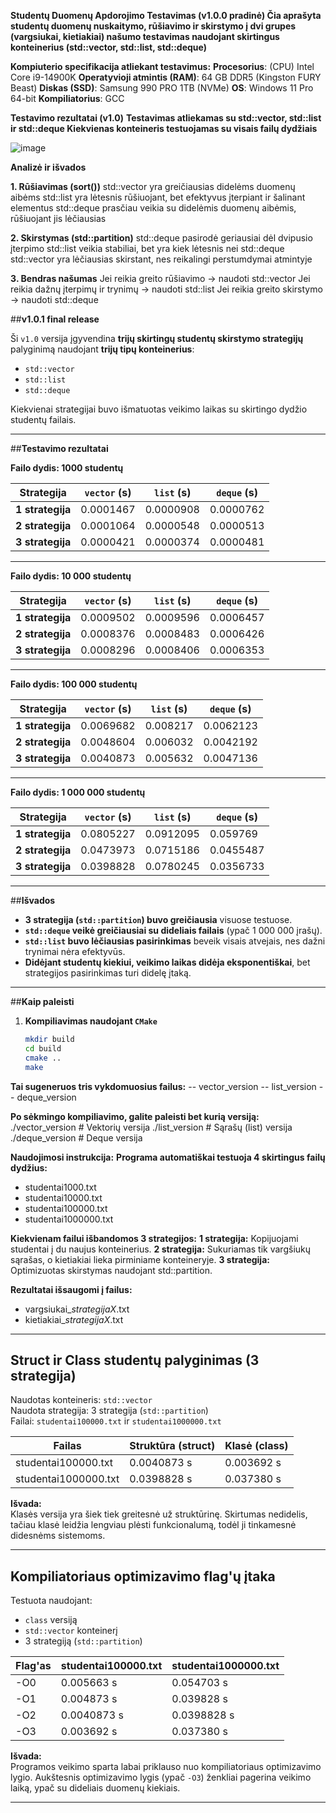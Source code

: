 **Studentų Duomenų Apdorojimo Testavimas (v1.0.0 pradinė)
Čia aprašyta studentų duomenų nuskaitymo, rūšiavimo ir skirstymo į dvi grupes (vargsiukai, kietiakiai) našumo testavimas naudojant skirtingus konteinerius (std::vector, std::list, std::deque)**


**Kompiuterio specifikacija atliekant testavimus:**
**Procesorius**: (CPU)	Intel Core i9-14900K
**Operatyvioji atmintis (RAM)**:	64 GB DDR5 (Kingston FURY Beast)
**Diskas (SSD)**:	Samsung 990 PRO 1TB (NVMe)
**OS**: Windows 11 Pro 64-bit
**Kompiliatorius**:	GCC


**Testavimo rezultatai (v1.0)**
**Testavimas atliekamas su std::vector, std::list ir std::deque
Kiekvienas konteineris testuojamas su visais failų dydžiais**

![image](https://github.com/user-attachments/assets/aca19f37-1b2e-4b0e-acbc-756175435921)

**Analizė ir išvados**

**1️. Rūšiavimas (sort())**
std::vector yra greičiausias didelėms duomenų aibėms
std::list yra lėtesnis rūšiuojant, bet efektyvus įterpiant ir šalinant elementus
std::deque prasčiau veikia su didelėmis duomenų aibėmis, rūšiuojant jis lėčiausias

**2️. Skirstymas (std::partition)**
std::deque pasirodė geriausiai dėl dvipusio įterpimo
std::list veikia stabiliai, bet yra kiek lėtesnis nei std::deque
std::vector yra lėčiausias skirstant, nes reikalingi perstumdymai atmintyje

**3️. Bendras našumas**
Jei reikia greito rūšiavimo → naudoti std::vector
Jei reikia dažnų įterpimų ir trynimų → naudoti std::list
Jei reikia greito skirstymo → naudoti std::deque

##**v1.0.1 final release**

Ši `v1.0` versija įgyvendina **trijų skirtingų studentų skirstymo strategijų** palyginimą naudojant **trijų tipų konteinerius**:  
- `std::vector`
- `std::list`
- `std::deque`

Kiekvienai strategijai buvo išmatuotas veikimo laikas su skirtingo dydžio studentų failais.

---

##**Testavimo rezultatai**

**Failo dydis: 1000 studentų**

| Strategija | `vector` (s) | `list` (s) | `deque` (s) |
|------------|------------|------------|------------|
| **1 strategija** | 0.0001467 | 0.0000908 | 0.0000762 |
| **2 strategija** | 0.0001064 | 0.0000548 | 0.0000513 |
| **3 strategija** | 0.0000421 | 0.0000374 | 0.0000481 |

---

**Failo dydis: 10 000 studentų**

| Strategija | `vector` (s) | `list` (s) | `deque` (s) |
|------------|------------|------------|------------|
| **1 strategija** | 0.0009502 | 0.0009596 | 0.0006457 |
| **2 strategija** | 0.0008376 | 0.0008483 | 0.0006426 |
| **3 strategija** | 0.0008296 | 0.0008406 | 0.0006353 |

---

**Failo dydis: 100 000 studentų**

| Strategija | `vector` (s) | `list` (s) | `deque` (s) |
|------------|------------|------------|------------|
| **1 strategija** | 0.0069682 | 0.008217 | 0.0062123 |
| **2 strategija** | 0.0048604 | 0.006032 | 0.0042192 |
| **3 strategija** | 0.0040873 | 0.005632 | 0.0047136 |

---

**Failo dydis: 1 000 000 studentų**

| Strategija | `vector` (s) | `list` (s) | `deque` (s) |
|------------|------------|------------|------------|
| **1 strategija** | 0.0805227 | 0.0912095 | 0.059769 |
| **2 strategija** | 0.0473973 | 0.0715186 | 0.0455487 |
| **3 strategija** | 0.0398828 | 0.0780245 | 0.0356733 |

---

##**Išvados**
- **3 strategija (`std::partition`) buvo greičiausia** visuose testuose.
- **`std::deque` veikė greičiausiai su dideliais failais** (ypač 1 000 000 įrašų).
- **`std::list` buvo lėčiausias pasirinkimas** beveik visais atvejais, nes dažni trynimai nėra efektyvūs.
- **Didėjant studentų kiekiui, veikimo laikas didėja eksponentiškai**, bet strategijos pasirinkimas turi didelę įtaką.

---

##**Kaip paleisti**
1. **Kompiliavimas naudojant `CMake`**
   ```sh
   mkdir build
   cd build
   cmake ..
   make

**Tai sugeneruos tris vykdomuosius failus:** 
-- vector_version
-- list_version
-- deque_version

**Po sėkmingo kompiliavimo, galite paleisti bet kurią versiją:**
./vector_version   # Vektorių versija
./list_version     # Sąrašų (list) versija
./deque_version    # Deque versija

**Naudojimosi instrukcija:**
**Programa automatiškai testuoja 4 skirtingus failų dydžius:**
- studentai1000.txt
- studentai10000.txt
- studentai100000.txt
- studentai1000000.txt

**Kiekvienam failui išbandomos 3 strategijos:**
**1 strategija:** Kopijuojami studentai į du naujus konteinerius.
**2 strategija:** Sukuriamas tik vargšiukų sąrašas, o kietiakiai lieka pirminiame konteineryje.
**3 strategija:** Optimizuotas skirstymas naudojant std::partition.

**Rezultatai išsaugomi į failus:**
- vargsiukai_<dydis>_strategijaX_<konteineris>.txt
- kietiakiai_<dydis>_strategijaX_<konteineris>.txt

---

## Struct ir Class studentų palyginimas (3 strategija)

Naudotas konteineris: `std::vector`  
Naudota strategija: 3 strategija (`std::partition`)  
Failai: `studentai100000.txt` ir `studentai1000000.txt`

| Failas              | Struktūra (struct) | Klasė (class) |
|---------------------|--------------------|---------------|
| studentai100000.txt | 0.0040873 s        | 0.003692 s    |
| studentai1000000.txt| 0.0398828 s        | 0.037380 s    |

**Išvada:**  
Klasės versija yra šiek tiek greitesnė už struktūrinę. Skirtumas nedidelis, tačiau klasė leidžia lengviau plėsti funkcionalumą, todėl ji tinkamesnė didesnėms sistemoms.

---

## Kompiliatoriaus optimizavimo flag'ų įtaka

Testuota naudojant:  
- `class` versiją  
- `std::vector` konteinerį  
- 3 strategiją (`std::partition`)  

| Flag'as | studentai100000.txt | studentai1000000.txt |
|--------|----------------------|----------------------|
| -O0    | 0.005663 s           | 0.054703 s           |
| -O1    | 0.004873 s           | 0.039828 s           |
| -O2    | 0.0040873 s          | 0.0398828 s          |
| -O3    | 0.003692 s           | 0.037380 s           |

**Išvada:**  
Programos veikimo sparta labai priklauso nuo kompiliatoriaus optimizavimo lygio. Aukštesnis optimizavimo lygis (ypač `-O3`) ženkliai pagerina veikimo laiką, ypač su dideliais duomenų kiekiais.

---


